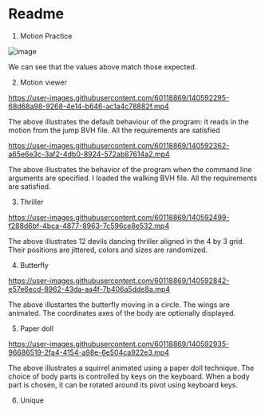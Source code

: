 # Readme

1. Motion Practice

![image](https://user-images.githubusercontent.com/60118869/140584476-ee0db6f2-07cf-4843-8185-c70bf93d1e45.png)

We can see that the values above match those expected.

2. Motion viewer


https://user-images.githubusercontent.com/60118869/140592295-68d68a98-9268-4e14-b646-ac1a4c78882f.mp4

The above illustrates the default behaviour of the program: it reads in the motion from the jump BVH file. All the requirements are satisfied


https://user-images.githubusercontent.com/60118869/140592362-a65e6e3c-3af2-4db0-8924-572ab87614a2.mp4

The above illustrates the behavior of the program when the command line arguments are specified. I loaded the walking BVH file. All the requirements are satisfied.

3. Thriller

https://user-images.githubusercontent.com/60118869/140592499-f288d6bf-4bca-4877-8963-7c596ce8e532.mp4

The above illustrates 12 devils dancing thriller aligned in the 4 by 3 grid. Their positions are jittered, colors and sizes are randomized.

4. Butterfly


https://user-images.githubusercontent.com/60118869/140592842-e57e6ecd-8962-43da-aa4f-7b406a5dde8a.mp4


The above illustartes the butterfly moving in a circle. The wings are animated. The coordinates axes of the body are optionally displayed.

5. Paper doll


https://user-images.githubusercontent.com/60118869/140592935-96686519-2fa4-4154-a98e-6e504ca922e3.mp4

The above illustrates a squirrel animated using a paper doll technique. The choice of body parts is controlled by keys on the keyboard. When a body part is chosen, it can be rotated around its pivot using keyboard keys.

6. Unique






